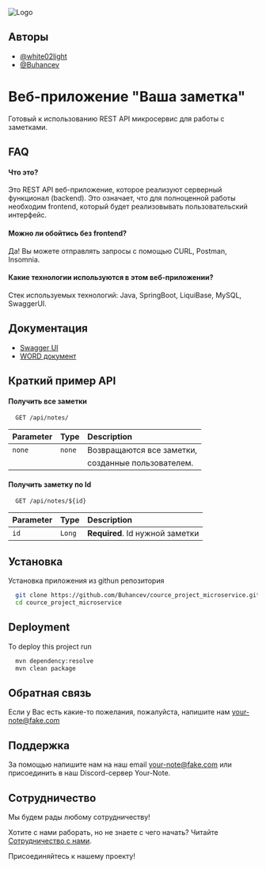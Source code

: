 
![Logo](https://upload.wikimedia.org/wikipedia/commons/6/67/Note.com_Logo%2C_cropped.png)


## Авторы

- [@white02light](https://www.github.com/white02light)
- [@Buhancev](https://www.github.com/buhancev)


# Веб-приложение "Ваша заметка"

Готовый к использованию REST API микросервис для работы с заметками.

## FAQ

#### Что это?

Это REST API веб-приложение, которое реализуют серверный функционал (backend). Это означает, что для полноценной работы необходим frontend, который будет реализовывать пользовательский интерфейс. 

#### Можно ли обойтись без frontend?

Да! Вы можете отправлять запросы с помощью СURL, Postman, Insomnia.

#### Какие технологии используются в этом веб-приложении?
Стек используемых технологий: Java, SpringBoot, LiquiBase, MySQL, SwaggerUI.


## Документация

- [Swagger UI](https://your-note.ru/swagger-ui.html#)
- [WORD документ](https://github.com/Buhancev/cource_project_microservice/blob/main/readme.docx)


## Краткий пример API

#### Получить все заметки

```http
  GET /api/notes/
```

| Parameter | Type     | Description                |
| :-------- | :------- | :------------------------- |
|  `none`   | `none`   | Возвращаются все заметки,  |
|           |          | созданные пользователем.   |

#### Получить заметку по Id

```http
  GET /api/notes/${id}
```

| Parameter | Type     | Description                       |
| :-------- | :------- | :-------------------------------- |
| `id`      | `Long` | **Required**. Id нужной заметки     |



## Установка

Установка приложения из githun репозитория

```bash
  git clone https://github.com/Buhancev/cource_project_microservice.git
  cd cource_project_microservice
```
    
## Deployment

To deploy this project run

```bash
  mvn dependency:resolve
  mvn clean package
```


## Обратная связь

Если у Вас есть какие-то пожелания, пожалуйста, напишите нам your-note@fake.com


## Поддержка

За помощью напишите нам на наш email your-note@fake.com или присоединить в наш Discord-сервер Your-Note.


## Сотрудничество

Мы будем рады любому сотрудничеству!

Хотите с нами раборать, но не знаете с чего начать?  Читайте [Сотрудничество с нами](https://github.com/Buhancev/cource_project_microservice/blob/main/CONTRIBUTING.md).

Присоединяйтесь к нашему проекту!

